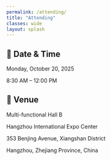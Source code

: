 ```yaml
---
permalink: /attending/
title: "Attending"
classes: wide
layout: splash
---
```


<!-- **Disclaimer:** This workshop is not yet confirmed. We are working on our proposal submission.
{: .notice--danger}

**Warning:** This website is under construction.
{: .notice--warning} -->

<!-- ## Registration

To estimate the number of participants, we encourage prospective attendees to register [here](#). The registration deadline is _To_be_Announced_. -->

## 📅 Date & Time

Monday, October 20, 2025

8:30 AM – 12:00 PM

## 📍 Venue

Multi-functional Hall B

Hangzhou International Expo Center

353 Benjing Avenue, Xiangshan District

Hangzhou, Zhejiang Province, China
